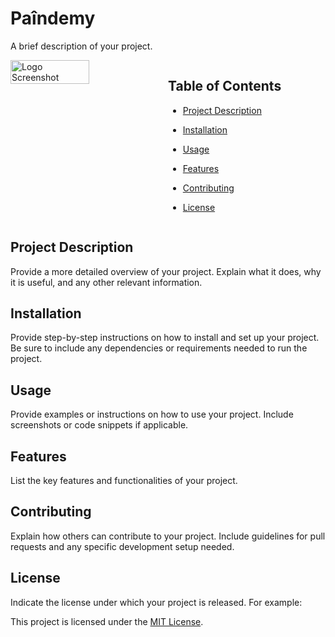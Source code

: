# Paîndemy

A brief description of your project.

<div style="display: flex; flex-wrap: wrap;">
  <img src="public/images/home_logo.png" alt="Logo Screenshot" style="width: 50%; height: auto;">
  <div style="width: 50%;">
  
  ## Table of Contents

- [Project Description](#project-description)
- [Installation](#installation)
- [Usage](#usage)
- [Features](#features)
- [Contributing](#contributing)
- [License](#license)
  
  </div>
</div>

## Project Description

Provide a more detailed overview of your project. Explain what it does, why it is useful, and any other relevant information.

## Installation

Provide step-by-step instructions on how to install and set up your project. Be sure to include any dependencies or requirements needed to run the project.

## Usage

Provide examples or instructions on how to use your project. Include screenshots or code snippets if applicable.

## Features

List the key features and functionalities of your project.

## Contributing

Explain how others can contribute to your project. Include guidelines for pull requests and any specific development setup needed.

## License

Indicate the license under which your project is released. For example:

This project is licensed under the [MIT License](LICENSE).

